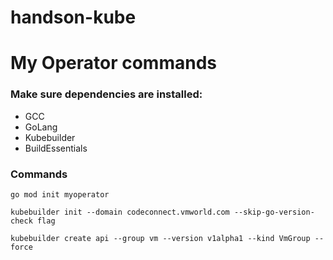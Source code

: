 # handson-kube


# My Operator commands

### Make sure dependencies are installed:
- GCC
- GoLang
- Kubebuilder
- BuildEssentials

### Commands

```shell
go mod init myoperator

kubebuilder init --domain codeconnect.vmworld.com --skip-go-version-check flag

kubebuilder create api --group vm --version v1alpha1 --kind VmGroup --force
```